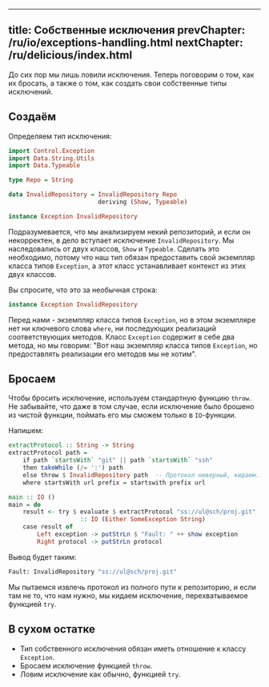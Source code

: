 ----
title: Собственные исключения
prevChapter: /ru/io/exceptions-handling.html
nextChapter: /ru/delicious/index.html
----

До сих пор мы лишь ловили исключения. Теперь поговорим о том, как их бросать, а также о том, как создать свои собственные типы исключений.

## Создаём

Определяем тип исключения:

```haskell
import Control.Exception
import Data.String.Utils
import Data.Typeable

type Repo = String

data InvalidRepository = InvalidRepository Repo
                         deriving (Show, Typeable)

instance Exception InvalidRepository
```

Подразумевается, что мы анализируем некий репозиторий, и если он некорректен, в дело вступает исключение `InvalidRepository`. Мы наследовались от двух классов, `Show` и `Typeable`. Сделать это необходимо, потому что наш тип обязан предоставить свой экземпляр класса типов `Exception`, а этот класс устанавливает контекст из этих двух классов.

Вы спросите, что это за необычная строка:

```haskell
instance Exception InvalidRepository
```

Перед нами - экземпляр класса типов `Exception`, но в этом экземпляре нет ни ключевого слова `where`, ни последующих реализаций соответствующих методов. Класс `Exception` содержит в себе два метода, но мы говорим: "Вот наш экземпляр класса типов `Exception`, но предоставлять реализации его методов мы не хотим".

## Бросаем

Чтобы бросить исключение, используем стандартную функцию `throw`. Не забывайте, что даже в том случае, если исключение было брошено из чистой функции, поймать его мы сможем только в `IO`-функции.

Напишем:

```haskell
extractProtocol :: String -> String
extractProtocol path =
    if path `startsWith` "git" || path `startsWith` "ssh"
    then takeWhile (/= ':') path
    else throw $ InvalidRepository path  -- Протокол неверный, кидаем...
    where startsWith url prefix = startswith prefix url

main :: IO ()
main = do
    result <- try $ evaluate $ extractProtocol "ss://ul@sch/proj.git"
                    :: IO (Either SomeException String)
    case result of
        Left exception -> putStrLn $ "Fault: " ++ show exception
        Right protocol -> putStrLn protocol
```

Вывод будет таким:

```bash
Fault: InvalidRepository "ss://ul@sch/proj.git"
```

Мы пытаемся извлечь протокол из полного пути к репозиторию, и если там не то, что нам нужно, мы кидаем исключение, перехватываемое функцией `try`.

## В сухом остатке

* Тип собственного исключения обязан иметь отношение к классу `Exception`.
* Бросаем исключение функцией `throw`.
* Ловим исключение как обычно, функцией `try`.

